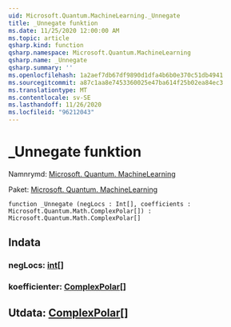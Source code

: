 ```yaml
---
uid: Microsoft.Quantum.MachineLearning._Unnegate
title: _Unnegate funktion
ms.date: 11/25/2020 12:00:00 AM
ms.topic: article
qsharp.kind: function
qsharp.namespace: Microsoft.Quantum.MachineLearning
qsharp.name: _Unnegate
qsharp.summary: ''
ms.openlocfilehash: 1a2aef7db67df9890d1dfa4b6b0e370c51db4941
ms.sourcegitcommit: a87c1aa8e7453360025e47ba614f25b02ea84ec3
ms.translationtype: MT
ms.contentlocale: sv-SE
ms.lasthandoff: 11/26/2020
ms.locfileid: "96212043"
---
```

# <a name="_unnegate-function"></a>_Unnegate funktion

Namnrymd: [Microsoft. Quantum. MachineLearning](xref:Microsoft.Quantum.MachineLearning)

Paket: [Microsoft. Quantum. MachineLearning](https://nuget.org/packages/Microsoft.Quantum.MachineLearning)




```qsharp
function _Unnegate (negLocs : Int[], coefficients : Microsoft.Quantum.Math.ComplexPolar[]) : Microsoft.Quantum.Math.ComplexPolar[]
```


## <a name="input"></a>Indata

### <a name="neglocs--int"></a>negLocs: [int](xref:microsoft.quantum.lang-ref.int)[]




### <a name="coefficients--complexpolar"></a>koefficienter: [ComplexPolar](xref:Microsoft.Quantum.Math.ComplexPolar)[]





## <a name="output--complexpolar"></a>Utdata: [ComplexPolar](xref:Microsoft.Quantum.Math.ComplexPolar)[]

